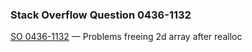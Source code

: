 ### Stack Overflow Question 0436-1132

[SO 0436-1132](http://stackoverflow.com/q/04361132) &mdash;
Problems freeing 2d array after realloc
